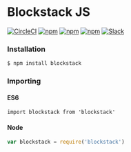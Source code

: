 # Blockstack JS

[![CircleCI](https://img.shields.io/circleci/project/blockstack/blockstack-js/master.svg)](https://circleci.com/gh/blockstack/blockstack-js/tree/master)
[![npm](https://img.shields.io/npm/l/blockstack.svg)](https://www.npmjs.com/package/blockstack)
[![npm](https://img.shields.io/npm/v/blockstack.svg)](https://www.npmjs.com/package/blockstack)
[![npm](https://img.shields.io/npm/dm/blockstack.svg)](https://www.npmjs.com/package/blockstack)
[![Slack](http://slack.blockstack.org/badge.svg)](http://slack.blockstack.org/)

### Installation

```bash
$ npm install blockstack
```

### Importing

#### ES6

```es6
import blockstack from 'blockstack'
```

#### Node

```js
var blockstack = require('blockstack')
```

